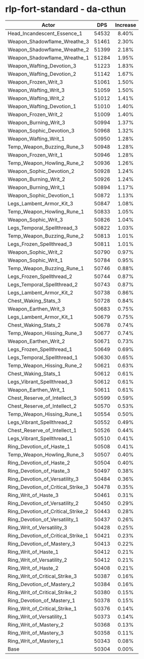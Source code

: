 # rlp-fort-standard - da-cthun
| Actor | DPS | Increase |
|---|:---:|:---:|
|Head_Incandescent_Essence_1|54532|8.40%|
|Weapon_Shadowflame_Wreathe_3|51461|2.30%|
|Weapon_Shadowflame_Wreathe_2|51399|2.18%|
|Weapon_Shadowflame_Wreathe_1|51284|1.95%|
|Weapon_Wafting_Devotion_3|51223|1.83%|
|Weapon_Wafting_Devotion_2|51142|1.67%|
|Weapon_Frozen_Writ_3|51061|1.50%|
|Weapon_Wafting_Writ_3|51059|1.50%|
|Weapon_Wafting_Writ_2|51012|1.41%|
|Weapon_Wafting_Devotion_1|51010|1.40%|
|Weapon_Frozen_Writ_2|51009|1.40%|
|Weapon_Burning_Writ_3|50994|1.37%|
|Weapon_Sophic_Devotion_3|50968|1.32%|
|Weapon_Wafting_Writ_1|50950|1.28%|
|Temp_Weapon_Buzzing_Rune_3|50948|1.28%|
|Weapon_Frozen_Writ_1|50946|1.28%|
|Temp_Weapon_Howling_Rune_2|50936|1.26%|
|Weapon_Sophic_Devotion_2|50928|1.24%|
|Weapon_Burning_Writ_2|50926|1.24%|
|Weapon_Burning_Writ_1|50894|1.17%|
|Weapon_Sophic_Devotion_1|50872|1.13%|
|Legs_Lambent_Armor_Kit_3|50847|1.08%|
|Temp_Weapon_Howling_Rune_1|50833|1.05%|
|Weapon_Sophic_Writ_3|50826|1.04%|
|Legs_Temporal_Spellthread_3|50822|1.03%|
|Temp_Weapon_Buzzing_Rune_2|50813|1.01%|
|Legs_Frozen_Spellthread_3|50811|1.01%|
|Weapon_Sophic_Writ_2|50790|0.97%|
|Weapon_Sophic_Writ_1|50784|0.95%|
|Temp_Weapon_Buzzing_Rune_1|50746|0.88%|
|Legs_Frozen_Spellthread_2|50744|0.87%|
|Legs_Temporal_Spellthread_2|50743|0.87%|
|Legs_Lambent_Armor_Kit_2|50738|0.86%|
|Chest_Waking_Stats_3|50728|0.84%|
|Weapon_Earthen_Writ_3|50683|0.75%|
|Legs_Lambent_Armor_Kit_1|50679|0.75%|
|Chest_Waking_Stats_2|50678|0.74%|
|Temp_Weapon_Hissing_Rune_3|50677|0.74%|
|Weapon_Earthen_Writ_2|50671|0.73%|
|Legs_Frozen_Spellthread_1|50649|0.69%|
|Legs_Temporal_Spellthread_1|50630|0.65%|
|Temp_Weapon_Hissing_Rune_2|50621|0.63%|
|Chest_Waking_Stats_1|50612|0.61%|
|Legs_Vibrant_Spellthread_3|50612|0.61%|
|Weapon_Earthen_Writ_1|50611|0.61%|
|Chest_Reserve_of_Intellect_3|50599|0.59%|
|Chest_Reserve_of_Intellect_2|50570|0.53%|
|Temp_Weapon_Hissing_Rune_1|50554|0.50%|
|Legs_Vibrant_Spellthread_2|50552|0.49%|
|Chest_Reserve_of_Intellect_1|50526|0.44%|
|Legs_Vibrant_Spellthread_1|50510|0.41%|
|Ring_Devotion_of_Haste_1|50508|0.41%|
|Temp_Weapon_Howling_Rune_3|50507|0.40%|
|Ring_Devotion_of_Haste_2|50504|0.40%|
|Ring_Devotion_of_Haste_3|50497|0.38%|
|Ring_Devotion_of_Versatility_3|50484|0.36%|
|Ring_Devotion_of_Critical_Strike_3|50478|0.35%|
|Ring_Writ_of_Haste_3|50461|0.31%|
|Ring_Devotion_of_Versatility_2|50450|0.29%|
|Ring_Devotion_of_Critical_Strike_2|50443|0.28%|
|Ring_Devotion_of_Versatility_1|50437|0.26%|
|Ring_Writ_of_Versatility_3|50428|0.25%|
|Ring_Devotion_of_Critical_Strike_1|50421|0.23%|
|Ring_Devotion_of_Mastery_3|50413|0.22%|
|Ring_Writ_of_Haste_1|50412|0.21%|
|Ring_Writ_of_Versatility_2|50412|0.21%|
|Ring_Writ_of_Haste_2|50408|0.21%|
|Ring_Writ_of_Critical_Strike_3|50387|0.16%|
|Ring_Devotion_of_Mastery_2|50384|0.16%|
|Ring_Writ_of_Critical_Strike_2|50380|0.15%|
|Ring_Devotion_of_Mastery_1|50378|0.15%|
|Ring_Writ_of_Critical_Strike_1|50376|0.14%|
|Ring_Writ_of_Versatility_1|50373|0.14%|
|Ring_Writ_of_Mastery_2|50368|0.13%|
|Ring_Writ_of_Mastery_3|50358|0.11%|
|Ring_Writ_of_Mastery_1|50343|0.08%|
|Base|50304|0.00%|
